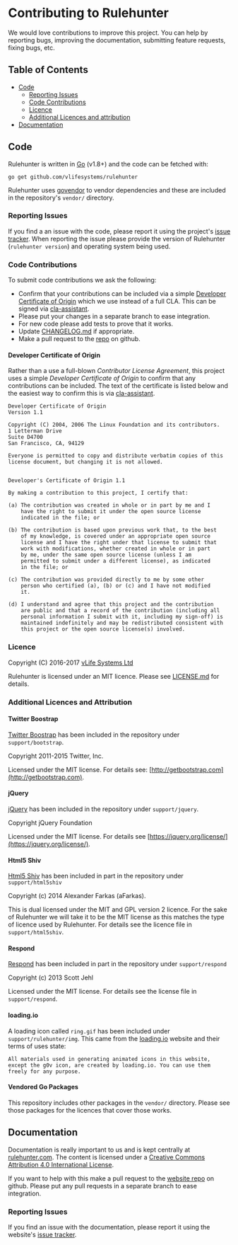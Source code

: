 Contributing to Rulehunter
==========================

We would love contributions to improve this project.  You can help by reporting bugs, improving the documentation, submitting feature requests, fixing bugs, etc.

Table of Contents
-----------------

  * [Code](#code)
    * [Reporting Issues](#reporting-issues)
    * [Code Contributions](#code-contributions)
    * [Licence](#licence)
    * [Additional Licences and attribution](#additional-licences-and-attribution)
  * [Documentation](#documentation)

Code
----
Rulehunter is written in [Go](https://golang.org/) (v1.8+) and the code can be fetched with:

    go get github.com/vlifesystems/rulehunter

Rulehunter uses [govendor](https://github.com/kardianos/govendor) to vendor dependencies and these are included in the repository's `vendor/` directory.

### Reporting Issues
If you find a an issue with the code, please report it using the project's [issue tracker](https://github.com/vlifesystems/rulehunter/issues).  When reporting the issue please provide the version of Rulehunter (`rulehunter version`) and operating system being used.

### Code Contributions

To submit code contributions we ask the following:

  * Confirm that your contributions can be included via a simple [Developer Certificate of Origin](#developer-certificate-of-origin) which we use instead of a full CLA. This can be signed via [cla-assistant](https://cla-assistant.io/vlifesystems/rulehunter).
  * Please put your changes in a separate branch to ease integration.
  * For new code please add tests to prove that it works.
  * Update [CHANGELOG.md](https://github.com/vlifesystems/rulehunter/blob/master/CHANGELOG.md) if appropriate.
  * Make a pull request to the [repo](https://github.com/vlifesystems/rulehunter) on github.

#### Developer Certificate of Origin
Rather than a use a full-blown _Contributor License Agreement_, this project uses a simple _Developer Certificate of Origin_ to confirm that any contributions can be included.  The text of the certificate is listed below and the easiest way to confirm this is via [cla-assistant](https://cla-assistant.io/vlifesystems/rulehunter).

    Developer Certificate of Origin
    Version 1.1

    Copyright (C) 2004, 2006 The Linux Foundation and its contributors.
    1 Letterman Drive
    Suite D4700
    San Francisco, CA, 94129

    Everyone is permitted to copy and distribute verbatim copies of this
    license document, but changing it is not allowed.


    Developer's Certificate of Origin 1.1

    By making a contribution to this project, I certify that:

    (a) The contribution was created in whole or in part by me and I
        have the right to submit it under the open source license
        indicated in the file; or

    (b) The contribution is based upon previous work that, to the best
        of my knowledge, is covered under an appropriate open source
        license and I have the right under that license to submit that
        work with modifications, whether created in whole or in part
        by me, under the same open source license (unless I am
        permitted to submit under a different license), as indicated
        in the file; or

    (c) The contribution was provided directly to me by some other
        person who certified (a), (b) or (c) and I have not modified
        it.

    (d) I understand and agree that this project and the contribution
        are public and that a record of the contribution (including all
        personal information I submit with it, including my sign-off) is
        maintained indefinitely and may be redistributed consistent with
        this project or the open source license(s) involved.


### Licence
Copyright (C) 2016-2017 [vLife Systems Ltd](http://vlifesystems.com)

Rulehunter is licensed under an MIT licence.  Please see [LICENSE.md](https://github.com/vlifesystems/rulehunter/blob/master/LICENSE.md) for details.

### Additional Licences and Attribution

#### Twitter Boostrap

[Twitter Boostrap](http://getbootstrap.com) has been included in the repository under `support/bootstrap`.

Copyright 2011-2015 Twitter, Inc.

Licensed under the MIT license.  For details see: [http://getbootstrap.com](http://getbootstrap.com).

#### jQuery

[jQuery](https://jquery.org) has been included in the repository under `support/jquery`.

Copyright jQuery Foundation

Licensed under the MIT license.  For details see [https://jquery.org/license/](https://jquery.org/license/).

#### Html5 Shiv

[Html5 Shiv](https://github.com/aFarkas/html5shiv) has been included in part in the repository under `support/html5shiv`

Copyright (c) 2014 Alexander Farkas (aFarkas).

This is dual licensed under the MIT and GPL version 2 licence.  For the sake of Rulehunter we will take it to be the MIT license as this matches the type of licence used by Rulehunter.  For details see the licence file in `support/html5shiv`.

#### Respond

[Respond](https://github.com/scottjehl/Respond) has been included in part in the repository under `support/respond`

Copyright (c) 2013 Scott Jehl

Licensed under the MIT license.  For details see the license file in `support/respond`.

#### loading.io

A loading icon called `ring.gif` has been included under `support/rulehunter/img`.  This came from the [loading.io](http://loading.io) website and their terms of uses state:

    All materials used in generating animated icons in this website, except the g0v icon, are created by loading.io. You can use them freely for any purpose.


#### Vendored Go Packages

This repository includes other packages in the `vendor/` directory.  Please see those packages for the licences that cover those works.


Documentation
-------------
Documentation is really important to us and is kept centrally at [rulehunter.com](http://rulehunter.com). The content is licensed under a [Creative Commons Attribution 4.0 International License](http://creativecommons.org/licenses/by/4.0/).

If you want to help with this make a pull request to the [website repo](https://github.com/vlifesystems/rulehunter.com) on github. Please put any pull requests in a separate branch to ease integration.

### Reporting Issues
If you find an issue with the documentation, please report it using the website's [issue tracker](https://github.com/vlifesystems/rulehunter.com/issues).
